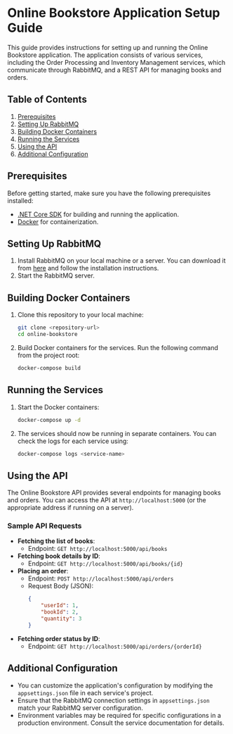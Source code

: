 ﻿# Online Bookstore Application Setup Guide

This guide provides instructions for setting up and running the Online Bookstore application. The application consists of various services, including the Order Processing and Inventory Management services, which communicate through RabbitMQ, and a REST API for managing books and orders.

## Table of Contents
1. [Prerequisites](#prerequisites)
2. [Setting Up RabbitMQ](#setting-up-rabbitmq)
3. [Building Docker Containers](#building-docker-containers)
4. [Running the Services](#running-the-services)
5. [Using the API](#using-the-api)
6. [Additional Configuration](#additional-configuration)

## Prerequisites
Before getting started, make sure you have the following prerequisites installed:
- [.NET Core SDK](https://dotnet.microsoft.com/download/dotnet) for building and running the application.
- [Docker](https://www.docker.com/get-started) for containerization.

## Setting Up RabbitMQ
1. Install RabbitMQ on your local machine or a server. You can download it from [here](https://www.rabbitmq.com/download.html) and follow the installation instructions.
2. Start the RabbitMQ server.

## Building Docker Containers
1. Clone this repository to your local machine:

    ```bash
    git clone <repository-url>
    cd online-bookstore
    ```

2. Build Docker containers for the services. Run the following command from the project root:

    ```bash
    docker-compose build
    ```

## Running the Services
1. Start the Docker containers:

    ```bash
    docker-compose up -d
    ```

2. The services should now be running in separate containers. You can check the logs for each service using:

    ```bash
    docker-compose logs <service-name>
    ```

## Using the API
The Online Bookstore API provides several endpoints for managing books and orders. You can access the API at `http://localhost:5000` (or the appropriate address if running on a server).

### Sample API Requests
- **Fetching the list of books**:
  - Endpoint: `GET http://localhost:5000/api/books`
- **Fetching book details by ID**:
  - Endpoint: `GET http://localhost:5000/api/books/{id}`
- **Placing an order**:
  - Endpoint: `POST http://localhost:5000/api/orders`
  - Request Body (JSON):
    ```json
    {
        "userId": 1,
        "bookId": 2,
        "quantity": 3
    }
    ```
- **Fetching order status by ID**:
  - Endpoint: `GET http://localhost:5000/api/orders/{orderId}`

## Additional Configuration
- You can customize the application's configuration by modifying the `appsettings.json` file in each service's project.
- Ensure that the RabbitMQ connection settings in `appsettings.json` match your RabbitMQ server configuration.
- Environment variables may be required for specific configurations in a production environment. Consult the service documentation for details.
